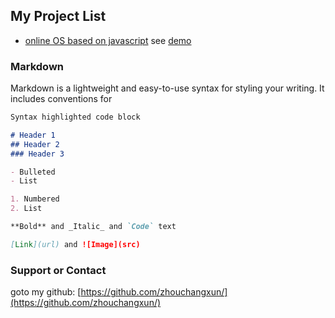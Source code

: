 ## My Project List

- [online OS based on javascript](https://github.com/zhouchangxun/unix.js) see [demo](oh-my.ga/unix.js)

### Markdown

Markdown is a lightweight and easy-to-use syntax for styling your writing. It includes conventions for

```markdown
Syntax highlighted code block

# Header 1
## Header 2
### Header 3

- Bulleted
- List

1. Numbered
2. List

**Bold** and _Italic_ and `Code` text

[Link](url) and ![Image](src)
```

### Support or Contact
goto my github: [https://github.com/zhouchangxun/](https://github.com/zhouchangxun/)

